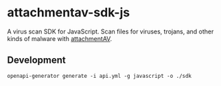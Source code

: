 # attachmentav-sdk-js

A virus scan SDK for JavaScript. Scan files for viruses, trojans, and other kinds of malware with [attachmentAV](https://attachmentav.com).

## Development

```
openapi-generator generate -i api.yml -g javascript -o ./sdk
```